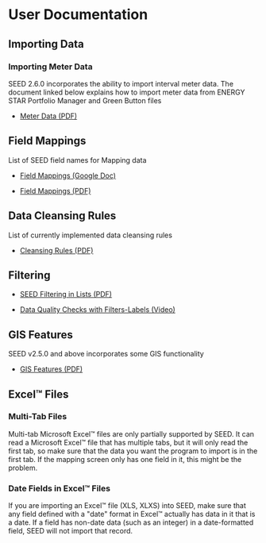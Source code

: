 # User Documentation

## Importing Data

### Importing Meter Data
SEED 2.6.0 incorporates the ability to import interval meter data. The document linked below explains how to import meter data from ENERGY STAR Portfolio Manager and Green Button files

- [Meter Data (PDF)](https://docs.google.com/a/lbl.gov/viewer?a=v&pid=sites&srcid=bGJsLmdvdnxzZWVkfGd4OmRhYzU5NTY2ODNjMTBkZQ)

## Field Mappings

List of SEED field names for Mapping data

- [Field Mappings (Google Doc)](https://docs.google.com/a/lbl.gov/document/d/1i9yV5v__BQwIL7q2LhDr220iEdOarhn5SD0AuhvPRl8/edit?usp=sharing)

- [Field Mappings (PDF)](https://drive.google.com/open?id=0B3fTKpZ9Dx7LVTVhdUFnR2xBaW8)

## Data Cleansing Rules
List of currently implemented data cleansing rules

- [Cleansing Rules (PDF)](https://drive.google.com/open?id=0B3fTKpZ9Dx7LQmpEcktEcVlqOGs)

## Filtering

- [SEED Filtering in Lists (PDF)](https://docs.google.com/a/lbl.gov/viewer?a=v&pid=sites&srcid=bGJsLmdvdnxzZWVkfGd4OjNmNjI4ZmYxOTg3MTM4ZTE)

- [Data Quality Checks with Filters-Labels (Video)](http://seedinfo.lbl.gov/detailed-support/Data%20Quality%20Checking%20with%20Filters-Labels.swf?attredirects=0)

## GIS Features
SEED v2.5.0 and above incorporates some GIS functionality

- [GIS Features (PDF)](https://docs.google.com/a/lbl.gov/viewer?a=v&pid=sites&srcid=bGJsLmdvdnxzZWVkfGd4OjZmMjJkYjc4ZDJkMmE4MjQ)

## Excel&trade; Files

### Multi-Tab Files

Multi-tab Microsoft Excel&trade; files are only partially supported by SEED. It can read a Microsoft Excel&trade; file that has multiple tabs, but it will only read the first tab, so make sure that the data you want the program to import is in the first tab. If the mapping screen only has one field in it, this might be the problem. 

### Date Fields in Excel&trade; Files
If you are importing an Excel&trade; file (XLS, XLXS) into SEED, make sure that any field defined with a "date" format in Excel&trade; actually has data in it that is a date. If a field has non-date data (such as an integer) in a date-formatted field, SEED will not import that record.  